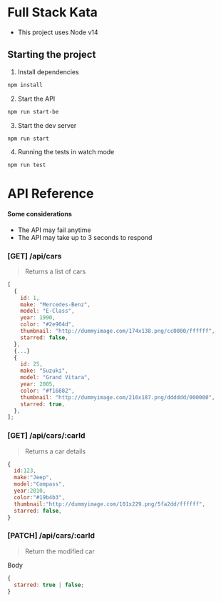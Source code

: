 # Full Stack Kata

- This project uses Node v14

## Starting the project

1. Install dependencies

```bash
npm install
```

2. Start the API

```bash
npm run start-be
```

3. Start the dev server

```bash
npm run start
```

4. Running the tests in watch mode

```bash
npm run test
```

# API Reference

#### Some considerations

- The API may fail anytime
- The API may take up to 3 seconds to respond

### [GET] /api/cars

> Returns a list of cars

```javascript
[
  {
    id: 1,
    make: "Mercedes-Benz",
    model: "E-Class",
    year: 1990,
    color: "#2e904d",
    thumbnail: "http://dummyimage.com/174x138.png/cc0000/ffffff",
    starred: false,
  },
  {...}
  {
    id: 25,
    make: "Suzuki",
    model: "Grand Vitara",
    year: 2005,
    color: "#f16882",
    thumbnail: "http://dummyimage.com/216x187.png/dddddd/000000",
    starred: true,
  },
];
```

### [GET] /api/cars/:carId

> Returns a car details

```javascript
{
  id:123,
  make:"Jeep",
  model:"Compass",
  year:2010,
  color:"#19b4b3",
  thumbnail:"http://dummyimage.com/101x229.png/5fa2dd/ffffff",
  starred: false,
}
```

### [PATCH] /api/cars/:carId

> Return the modified car

Body

```javascript
{
  starred: true | false;
}
```
